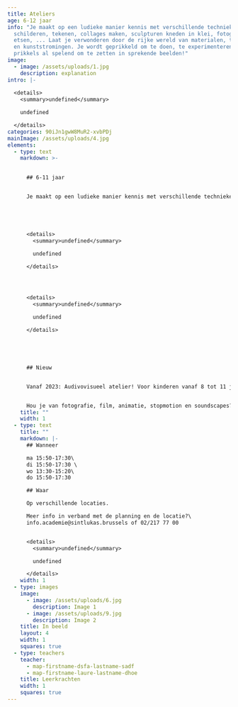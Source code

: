 ```yaml
---
title: Ateliers
age: 6-12 jaar
info: "Je maakt op een ludieke manier kennis met verschillende technieken:
  schilderen, tekenen, collages maken, sculpturen kneden in klei, fotograferen,
  etsen, ... Laat je verwonderen door de rijke wereld van materialen, technieken
  en kunststromingen. Je wordt geprikkeld om te doen, te experimenteren en
  prikkels al spelend om te zetten in sprekende beelden!"
image:
  - image: /assets/uploads/1.jpg
    description: explanation
intro: |-
  
  <details>
    <summary>undefined</summary>

    undefined

  </details>
categories: 90iJn1gwW8MuR2-xvbPDj
mainImage: /assets/uploads/4.jpg
elements:
  - type: text
    markdown: >-
      

      ## 6-11 jaar


      Je maakt op een ludieke manier kennis met verschillende technieken: schilderen, tekenen, collages maken, sculpturen kneden in klei, fotograferen, etsen, ... Laat je verwonderen door de rijke wereld van materialen, technieken en kunststromingen. Je wordt geprikkeld om te doen, te experimenteren en prikkels al spelend om te zetten in sprekende beelden!





      <details>
        <summary>undefined</summary>

        undefined

      </details>




      <details>
        <summary>undefined</summary>

        undefined

      </details>





      ## Nieuw


      Vanaf 2023: Audivovisueel atelier! Voor kinderen vanaf 8 tot 11 jaar.


      Hou je van fotografie, film, animatie, stopmotion en soundscapes? Dan krijg je in dit atelier naast tekenen, boetseren en schilderen ook audiovisuele technieken aangeboden!
    title: ""
    width: 1
  - type: text
    title: ""
    markdown: |-
      ## Wanneer

      ma 15:50-17:30\
      di 15:50-17:30 \
      wo 13:30-15:20\
      do 15:50-17:30

      ## Waar

      Op verschillende locaties.

      Meer info in verband met de planning en de locatie?\
      info.academie@sintlukas.brussels of 02/217 77 00


      <details>
        <summary>undefined</summary>

        undefined

      </details>
    width: 1
  - type: images
    image:
      - image: /assets/uploads/6.jpg
        description: Image 1
      - image: /assets/uploads/9.jpg
        description: Image 2
    title: In beeld
    layout: 4
    width: 1
    squares: true
  - type: teachers
    teacher:
      - map-firstname-dsfa-lastname-sadf
      - map-firstname-laure-lastname-dhoe
    title: Leerkrachten
    width: 1
    squares: true
---
```

